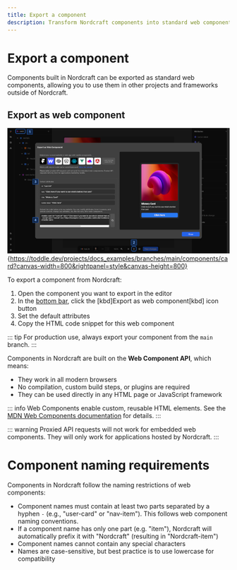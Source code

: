 ```yaml
---
title: Export a component
description: Transform Nordcraft components into standard web components for use in external projects, with proper naming and configuration options.
---
```


# Export a component
Components built in Nordcraft can be exported as standard web components, allowing you to use them in other projects and frameworks outside of Nordcraft.

## Export as web component

![Export a component|16/9](export-a-component.webp){https://toddle.dev/projects/docs_examples/branches/main/components/card?canvas-width=800&rightpanel=style&canvas-height=800}

To export a component from Nordcraft:
1. Open the component you want to export in the editor
2. In the [bottom bar](/the-editor/bottom-bar), click the [kbd]Export as web component[kbd] icon button
3. Set the default attributes
4. Copy the HTML code snippet for this web component

::: tip
For production use, always export your component from the `main` branch.
:::

Components in Nordcraft are built on the **Web Component API**, which means:
- They work in all modern browsers
- No compilation, custom build steps, or plugins are required
- They can be used directly in any HTML page or JavaScript framework

::: info
Web Components enable custom, reusable HTML elements. See the [MDN Web Components documentation](https://developer.mozilla.org/en-US/docs/Web/API/Web_components) for details.
:::

::: warning
Proxied API requests will not work for embedded web components. They will only work for applications hosted by Nordcraft.
:::

# Component naming requirements
Components in Nordcraft follow the naming restrictions of web components:
- Component names must contain at least two parts separated by a hyphen `-` (e.g., "user-card" or "nav-item"). This follows web component naming conventions.
- If a component name has only one part (e.g. "item"), Nordcraft will automatically prefix it with "Nordcraft" (resulting in "Nordcraft-item")
- Component names cannot contain any special characters
- Names are case-sensitive, but best practice is to use lowercase for compatibility